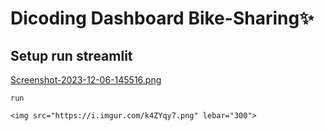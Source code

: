 # Dicoding Dashboard Bike-Sharing✨

## Setup run streamlit
[Screenshot-2023-12-06-145516.png](https://postimg.cc/rDmMZmTk)

```
run 

<img src="https://i.imgur.com/k4ZYqy7.png" lebar="300">

```
